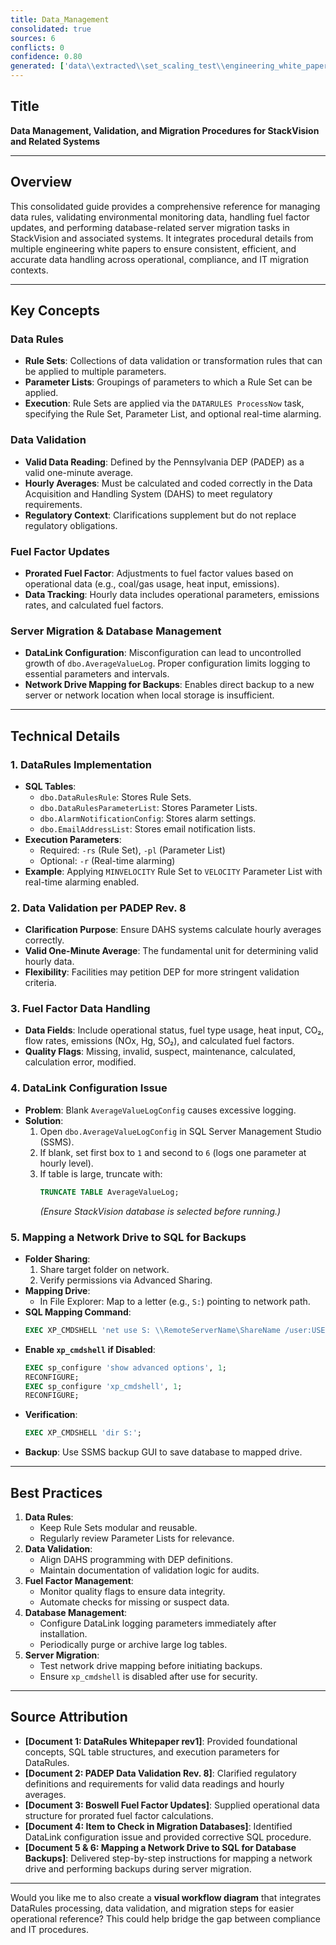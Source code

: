 ```yaml
---
title: Data_Management
consolidated: true
sources: 6
conflicts: 0
confidence: 0.80
generated: ['data\\extracted\\set_scaling_test\\engineering_white_papers_WhitePapers_DataRules_DataRulesWhitepaperrev1docx_b06ed322.md', 'data\\extracted\\set_scaling_test\\engineering_white_papers_WhitePapers_PADEPRev8_Data_Validation-Rev_8-030712-Cleanpdf_93c395c0.md', 'data\\extracted\\set_scaling_test\\engineering_white_papers_WhitePapers_ProratedFuelFactor_COAL_Boswell_Fuel_Factor_Updates_U4_Hourly_Dataxls_21987164.md', 'data\\extracted\\set_scaling_test\\engineering_white_papers_WhitePapers_ServerMigration_Item_To_Check_In_Migration_Databasesmsg_5a0c6fad.md', 'data\\extracted\\set_scaling_test\\engineering_white_papers_WhitePapers_ServerMigration_MappingaNetworkDrivetoSQLforDatabaseBackupsdocx_0ef1e6a2.md', 'data\\extracted\\set_scaling_test\\engineering_white_papers_WhitePapers_SQL_MappingaNetworkDrivetoSQLforDatabaseBackupsdocx_8eda1cfb.md']  # This would be a timestamp
---
```


## Title
**Data Management, Validation, and Migration Procedures for StackVision and Related Systems**

---

## Overview
This consolidated guide provides a comprehensive reference for managing data rules, validating environmental monitoring data, handling fuel factor updates, and performing database-related server migration tasks in StackVision and associated systems. It integrates procedural details from multiple engineering white papers to ensure consistent, efficient, and accurate data handling across operational, compliance, and IT migration contexts.

---

## Key Concepts

### Data Rules
- **Rule Sets**: Collections of data validation or transformation rules that can be applied to multiple parameters.
- **Parameter Lists**: Groupings of parameters to which a Rule Set can be applied.
- **Execution**: Rule Sets are applied via the `DATARULES ProcessNow` task, specifying the Rule Set, Parameter List, and optional real-time alarming.

### Data Validation
- **Valid Data Reading**: Defined by the Pennsylvania DEP (PADEP) as a valid one-minute average.
- **Hourly Averages**: Must be calculated and coded correctly in the Data Acquisition and Handling System (DAHS) to meet regulatory requirements.
- **Regulatory Context**: Clarifications supplement but do not replace regulatory obligations.

### Fuel Factor Updates
- **Prorated Fuel Factor**: Adjustments to fuel factor values based on operational data (e.g., coal/gas usage, heat input, emissions).
- **Data Tracking**: Hourly data includes operational parameters, emissions rates, and calculated fuel factors.

### Server Migration & Database Management
- **DataLink Configuration**: Misconfiguration can lead to uncontrolled growth of `dbo.AverageValueLog`. Proper configuration limits logging to essential parameters and intervals.
- **Network Drive Mapping for Backups**: Enables direct backup to a new server or network location when local storage is insufficient.

---

## Technical Details

### 1. DataRules Implementation
- **SQL Tables**:
  - `dbo.DataRulesRule`: Stores Rule Sets.
  - `dbo.DataRulesParameterList`: Stores Parameter Lists.
  - `dbo.AlarmNotificationConfig`: Stores alarm settings.
  - `dbo.EmailAddressList`: Stores email notification lists.
- **Execution Parameters**:
  - Required: `-rs` (Rule Set), `-pl` (Parameter List)
  - Optional: `-r` (Real-time alarming)
- **Example**: Applying `MINVELOCITY` Rule Set to `VELOCITY` Parameter List with real-time alarming enabled.

### 2. Data Validation per PADEP Rev. 8
- **Clarification Purpose**: Ensure DAHS systems calculate hourly averages correctly.
- **Valid One-Minute Average**: The fundamental unit for determining valid hourly data.
- **Flexibility**: Facilities may petition DEP for more stringent validation criteria.

### 3. Fuel Factor Data Handling
- **Data Fields**: Include operational status, fuel type usage, heat input, CO₂, flow rates, emissions (NOx, Hg, SO₂), and calculated fuel factors.
- **Quality Flags**: Missing, invalid, suspect, maintenance, calculated, calculation error, modified.

### 4. DataLink Configuration Issue
- **Problem**: Blank `AverageValueLogConfig` causes excessive logging.
- **Solution**:
  1. Open `dbo.AverageValueLogConfig` in SQL Server Management Studio (SSMS).
  2. If blank, set first box to `1` and second to `6` (logs one parameter at hourly level).
  3. If table is large, truncate with:
     ```sql
     TRUNCATE TABLE AverageValueLog;
     ```
     *(Ensure StackVision database is selected before running.)*

### 5. Mapping a Network Drive to SQL for Backups
- **Folder Sharing**:
  1. Share target folder on network.
  2. Verify permissions via Advanced Sharing.
- **Mapping Drive**:
  - In File Explorer: Map to a letter (e.g., `S:`) pointing to network path.
- **SQL Mapping Command**:
  ```sql
  EXEC XP_CMDSHELL 'net use S: \\RemoteServerName\ShareName /user:USERNAME PASSWORD';
  ```
- **Enable `xp_cmdshell` if Disabled**:
  ```sql
  EXEC sp_configure 'show advanced options', 1;
  RECONFIGURE;
  EXEC sp_configure 'xp_cmdshell', 1;
  RECONFIGURE;
  ```
- **Verification**:
  ```sql
  EXEC XP_CMDSHELL 'dir S:';
  ```
- **Backup**: Use SSMS backup GUI to save database to mapped drive.

---

## Best Practices
1. **Data Rules**:
   - Keep Rule Sets modular and reusable.
   - Regularly review Parameter Lists for relevance.
2. **Data Validation**:
   - Align DAHS programming with DEP definitions.
   - Maintain documentation of validation logic for audits.
3. **Fuel Factor Management**:
   - Monitor quality flags to ensure data integrity.
   - Automate checks for missing or suspect data.
4. **Database Management**:
   - Configure DataLink logging parameters immediately after installation.
   - Periodically purge or archive large log tables.
5. **Server Migration**:
   - Test network drive mapping before initiating backups.
   - Ensure `xp_cmdshell` is disabled after use for security.

---

## Source Attribution
- **[Document 1: DataRules Whitepaper rev1]**: Provided foundational concepts, SQL table structures, and execution parameters for DataRules.
- **[Document 2: PADEP Data Validation Rev. 8]**: Clarified regulatory definitions and requirements for valid data readings and hourly averages.
- **[Document 3: Boswell Fuel Factor Updates]**: Supplied operational data structure for prorated fuel factor calculations.
- **[Document 4: Item to Check in Migration Databases]**: Identified DataLink configuration issue and provided corrective SQL procedure.
- **[Document 5 & 6: Mapping a Network Drive to SQL for Database Backups]**: Delivered step-by-step instructions for mapping a network drive and performing backups during server migration.

---

Would you like me to also create a **visual workflow diagram** that integrates DataRules processing, data validation, and migration steps for easier operational reference? This could help bridge the gap between compliance and IT procedures.